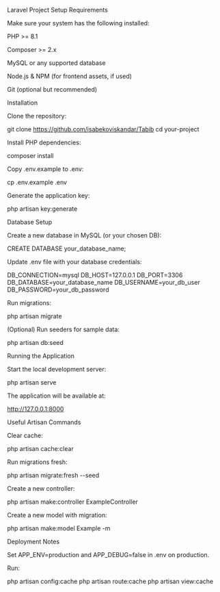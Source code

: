 Laravel Project Setup
Requirements

Make sure your system has the following installed:

PHP >= 8.1

Composer >= 2.x

MySQL or any supported database

Node.js & NPM (for frontend assets, if used)

Git (optional but recommended)

Installation

Clone the repository:

git clone https://github.com/isabekoviskandar/Tabib
cd your-project


Install PHP dependencies:

composer install

Copy .env.example to .env:

cp .env.example .env


Generate the application key:

php artisan key:generate

Database Setup

Create a new database in MySQL (or your chosen DB):

CREATE DATABASE your_database_name;


Update .env file with your database credentials:

DB_CONNECTION=mysql
DB_HOST=127.0.0.1
DB_PORT=3306
DB_DATABASE=your_database_name
DB_USERNAME=your_db_user
DB_PASSWORD=your_db_password


Run migrations:

php artisan migrate


(Optional) Run seeders for sample data:

php artisan db:seed

Running the Application

Start the local development server:

php artisan serve


The application will be available at:

http://127.0.0.1:8000

Useful Artisan Commands

Clear cache:

php artisan cache:clear


Run migrations fresh:

php artisan migrate:fresh --seed


Create a new controller:

php artisan make:controller ExampleController


Create a new model with migration:

php artisan make:model Example -m

Deployment Notes

Set APP_ENV=production and APP_DEBUG=false in .env on production.

Run:

php artisan config:cache
php artisan route:cache
php artisan view:cache
